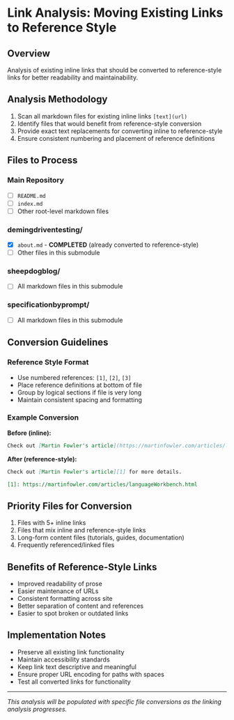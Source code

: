 # Link Analysis: Moving Existing Links to Reference Style

## Overview
Analysis of existing inline links that should be converted to reference-style links for better readability and maintainability.

## Analysis Methodology
1. Scan all markdown files for existing inline links `[text](url)`
2. Identify files that would benefit from reference-style conversion
3. Provide exact text replacements for converting inline to reference-style
4. Ensure consistent numbering and placement of reference definitions

## Files to Process

### Main Repository
- [ ] `README.md`
- [ ] `index.md`
- [ ] Other root-level markdown files

### demingdriventesting/
- [x] `about.md` - **COMPLETED** (already converted to reference-style)
- [ ] Other files in this submodule

### sheepdogblog/
- [ ] All markdown files in this submodule

### specificationbyprompt/
- [ ] All markdown files in this submodule

## Conversion Guidelines

### Reference Style Format
- Use numbered references: `[1]`, `[2]`, `[3]`
- Place reference definitions at bottom of file
- Group by logical sections if file is very long
- Maintain consistent spacing and formatting

### Example Conversion
**Before (inline):**
```markdown
Check out [Martin Fowler's article](https://martinfowler.com/articles/languageWorkbench.html) for more details.
```

**After (reference-style):**
```markdown
Check out [Martin Fowler's article][1] for more details.

[1]: https://martinfowler.com/articles/languageWorkbench.html
```

## Priority Files for Conversion
1. Files with 5+ inline links
2. Files that mix inline and reference-style links
3. Long-form content files (tutorials, guides, documentation)
4. Frequently referenced/linked files

## Benefits of Reference-Style Links
- Improved readability of prose
- Easier maintenance of URLs
- Consistent formatting across site
- Better separation of content and references
- Easier to spot broken or outdated links

## Implementation Notes
- Preserve all existing link functionality
- Maintain accessibility standards
- Keep link text descriptive and meaningful
- Ensure proper URL encoding for paths with spaces
- Test all converted links for functionality

---
*This analysis will be populated with specific file conversions as the linking analysis progresses.*